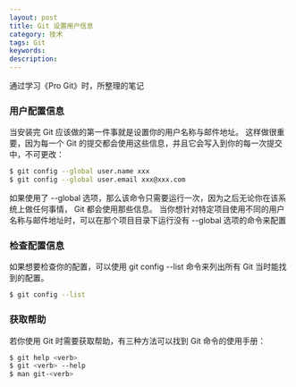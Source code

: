 ```yaml
---
layout: post
title: Git 设置用户信息
category: 技术
tags: Git
keywords: 
description: 
---
```


通过学习《Pro Git》时，所整理的笔记

### 用户配置信息

当安装完 Git 应该做的第一件事就是设置你的用户名称与邮件地址。 这样做很重要，因为每一个 Git 的提交都会使用这些信息，并且它会写入到你的每一次提交中，不可更改：

```bash
$ git config --global user.name xxx
$ git config --global user.email xxx@xxx.com
```

如果使用了 --global 选项，那么该命令只需要运行一次，因为之后无论你在该系统上做任何事情， Git 都会使用那些信息。 当你想针对特定项目使用不同的用户名称与邮件地址时，可以在那个项目目录下运行没有 --global 选项的命令来配置

### 检查配置信息

如果想要检查你的配置，可以使用 git config --list 命令来列出所有 Git 当时能找到的配置。

``` bash
$ git config --list
```

### 获取帮助

若你使用 Git 时需要获取帮助，有三种方法可以找到 Git 命令的使用手册：

```bash
$ git help <verb>
$ git <verb> --help
$ man git-<verb>
```
